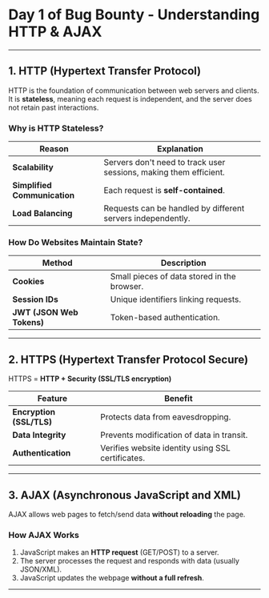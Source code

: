 # **Day 1 of Bug Bounty - Understanding HTTP & AJAX**


---

## **1. HTTP (Hypertext Transfer Protocol)**

HTTP is the foundation of communication between web servers and clients. It is **stateless**, meaning each request is independent, and the server does not retain past interactions.

### **Why is HTTP Stateless?**

| Reason | Explanation |
| --- | --- |
| **Scalability** | Servers don't need to track user sessions, making them efficient. |
| **Simplified Communication** | Each request is **self-contained**. |
| **Load Balancing** | Requests can be handled by different servers independently. |

### **How Do Websites Maintain State?**

| Method | Description |
| --- | --- |
| **Cookies** | Small pieces of data stored in the browser. |
| **Session IDs** | Unique identifiers linking requests. |
| **JWT (JSON Web Tokens)** | Token-based authentication. |

---

## **2. HTTPS (Hypertext Transfer Protocol Secure)**

HTTPS = **HTTP + Security (SSL/TLS encryption)**

| Feature | Benefit |
| --- | --- |
| **Encryption (SSL/TLS)** | Protects data from eavesdropping. |
| **Data Integrity** | Prevents modification of data in transit. |
| **Authentication** | Verifies website identity using SSL certificates. |

---

## **3. AJAX (Asynchronous JavaScript and XML)**

AJAX allows web pages to fetch/send data **without reloading** the page.

### **How AJAX Works**

1. JavaScript makes an **HTTP request** (GET/POST) to a server.
2. The server processes the request and responds with data (usually JSON/XML).
3. JavaScript updates the webpage **without a full refresh**.

---
